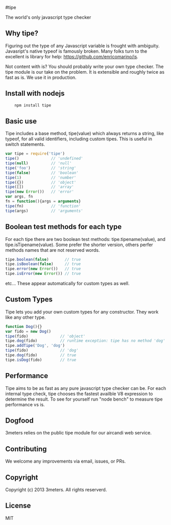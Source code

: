 #tipe

The world's only javascript type checker
    
## Why tipe?

Figuring out the type of any Javascript variable is frought with ambiguity.  Javasript's native typeof is famously broken.  Many folks turn to the excellent is library for help: https://github.com/enricomarino/is.  

Not content with is?  You should probably write your own type checker.  The tipe module is our take on the problem.  It is extensible and roughly twice as fast as is.  We use it in production.  

## Install with nodejs
```js
    npm install tipe
```

## Basic use
Tipe includes a base method, tipe(value) which always returns a string, like typeof, for all valid identifiers, including custom tipes. This is useful in switch statements.  
```js
var tipe = require('tipe')
tipe()              // 'undefined'
tipe(null)          // 'null'
tipe('foo')         // 'string'
tipe(false)         // 'boolean'
tipe(1)             // 'number'
tipe({})            // 'object'
tipe([])            // 'array'
tipe(new Error())   // 'error'
var args, fn
fn = function(){args = arguments}
tipe(fn)            // 'function'
tipe(args)          // 'arguments'
```

## Boolean test methods for each type
For each tipe there are two boolean test methods: tipe.tipename(value), and tipe.isTipename(value).  Some prefer the shorter version, others perfer methods names that are not reserved words.  
```js
tipe.boolean(false)       // true
tipe.isBoolean(false)     // true
tipe.error(new Error())   // true
tipe.isError(new Error()) // true
```
etc...  These appear automatically for custom types as well.  

## Custom Types
Tipe lets you add your own custom types for any constructor. They work like any other type.  
```js
function Dog(){}
var fido = new Dog()
tipe(fido)              // 'object'
tipe.dog(fido)          // runtime exception: tipe has no method 'dog'
tipe.addTipe('Dog', 'dog')
tipe(fido)              // 'dog'
tipe.dog(fido)          // true
tipe.isDog(fido)        // true
```

## Performance
Tipe aims to be as fast as any pure javascript type checker can be.  For each internal type check, tipe chooses the fastest availble V8 expression to determine the result.  To see for yourself run "node bench" to measure tipe performance vs is.

## Dogfood
3meters relies on the public tipe module for our aircandi web service.

## Contributing
We welcome any improvements via email, issues, or PRs.

## Copyright
Copyright (c) 2013 3meters.  All rights reserverd.

## License
MIT
